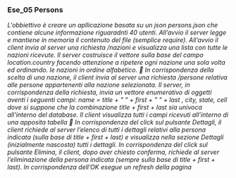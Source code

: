 ### Ese_05 Persons
*L'obbiettivo è creare un apllicazione basata su un json persons.json che contiene alcune informazione riguaradnti 40 utenti. All’avvio il server legge e mantiene in memoria il contenuto del file (semplice require). All’avvio il client invia al server una richiesta /nazioni e visualizza una lista con tutte le nazioni ricevute. Il server costruisce il vettore sulla base del campo location.country facendo attenzione a ripetere ogni nazione una sola volta ed ordinando. le nazioni in ordine alfabetico.  In corrispondenza della scelta di una nazione, il client invia al server una richiesta /persone relativa alle persone appartenenti alla nazione selezionata. Il server, in corrispondenza della richiesta, invia un vettore enumerativo di oggetti aventi i seguenti campi:
name = title + " " + first + " " + last , city, state, cell dove si suppone che la combinazione title + first + last sia univoca all’interno del database. Il client visualizza tutti i campi ricevuti all’interno di una apposita tabella  In corrispondenza del click sul pulsante Dettagli, il client richiede al server l’elenco di tutti i dettagli relativi alla persona indicata (sulla base di title + first + last) e visualizza nella sezione Dettagli (inizialmente nascosta) tutti i dettagli. In corrispondenza del click sul pulsante Elimina, il client, dopo aver chiesto conferma, richiede al server l’eliminazione della persona indicata (sempre sulla base di title + first + last). In corrispondenza dell’OK esegue un refresh della pagina*

